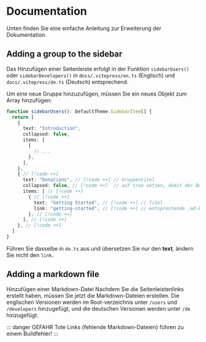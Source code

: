 # Documentation

Unten finden Sie eine einfache Anleitung zur Erweiterung der Dokumentation.

## Adding a group to the sidebar

Das Hinzufügen einer Seitenleiste erfolgt in der Funktion `sidebarUsers()` oder `sidebarDevelopers()`
in `docs/.vitepress/en.ts` (Englisch)
und `docs/.vitepress/de.ts` (Deutsch) entsprechend.

Um eine neue Gruppe hinzuzufügen, müssen Sie ein neues Objekt zum Array hinzufügen:

```ts
function sidebarUsers(): DefaultTheme.SidebarItem[] {
  return [
    {
      text: "Introduction",
      collapsed: false,
      items: [
        {
          // ...
        },
      ],
    },
    { // [!code ++]
      text: "Donations", // [!code ++] // Gruppentitel
      collapsed: false, // [!code ++]  // auf true setzen, damit der Benutzer sie bei Bedarf öffnen kann
      items: [ // [!code ++]
        { // [!code ++]
          text: "Getting Started", // [!code ++] // Titel 
          link: "getting-started", // [!code ++] // entsprechende .md-Datei (Markdown-Datei), fügen Sie keine Dateierweiterung oder Pfad hinzu!
        }, // [!code ++]
      ], // [!code ++]
    }, // [!code ++]
  ]
}
```

Führen Sie dasselbe in `de.ts` aus und übersetzen Sie nur den **text**, ändern Sie nicht den `link`.

## Adding a markdown file

Hinzufügen einer Markdown-Datei
Nachdem Sie die Seitenleistenlinks erstellt haben, müssen Sie jetzt die Markdown-Dateien erstellen. Die englischen
Versionen werden im Root-verzeichnis unter `/users` und `/developers` hinzugefügt, und die deutschen Versionen werden unter
`/de` hinzugefügt.

::: danger GEFAHR
Tote Links (fehlende Markdown-Dateien) führen zu einem Buildfehler!
:::